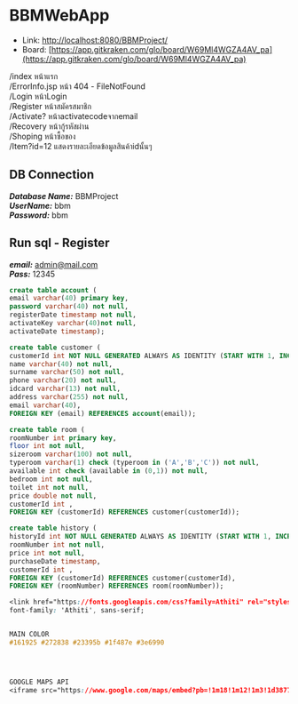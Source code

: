 # BBMWebApp

- Link: [http://localhost:8080/BBMProject/](http://localhost:8080/BBMProject/)
- Board: [https://app.gitkraken.com/glo/board/W69Ml4WGZA4AV_pa](https://app.gitkraken.com/glo/board/W69Ml4WGZA4AV_pa)

/index หน้าแรก  
/ErrorInfo.jsp หน้า 404 - FileNotFound  
/Login หน้าLogin  
/Register หน้าสมัครสมาชิก  
/Activate? หน้าactivatecodeจากemail  
/Recovery หน้ากู้รหัสผ่าน  
/Shoping หน้าซื้อของ  
/Item?id=12 แสดงรายละเอียดข้อมูลสินค้าidนั้นๆ  

## DB Connection

***Database Name:*** BBMProject  
***UserName:*** bbm  
***Password:*** bbm  

## Run sql - Register
***email:*** admin@mail.com  
***Pass:*** 12345  

```sql
create table account (
email varchar(40) primary key,
password varchar(40) not null,
registerDate timestamp not null,
activateKey varchar(40)not null,
activateDate timestamp);
```

```sql
create table customer (
customerId int NOT NULL GENERATED ALWAYS AS IDENTITY (START WITH 1, INCREMENT BY 1) primary key,
name varchar(40) not null,
surname varchar(50) not null,
phone varchar(20) not null,
idcard varchar(13) not null,
address varchar(255) not null,
email varchar(40),
FOREIGN KEY (email) REFERENCES account(email));
```

```sql
create table room (
roomNumber int primary key,
floor int not null,
sizeroom varchar(100) not null,
typeroom varchar(1) check (typeroom in ('A','B','C')) not null,
available int check (available in (0,1)) not null,
bedroom int not null,
toilet int not null,
price double not null,
customerId int ,
FOREIGN KEY (customerId) REFERENCES customer(customerId));
```

```sql
create table history (
historyId int NOT NULL GENERATED ALWAYS AS IDENTITY (START WITH 1, INCREMENT BY 1) primary key,
roomNumber int not null,
price int not null,
purchaseDate timestamp,
customerId int ,
FOREIGN KEY (customerId) REFERENCES customer(customerId),
FOREIGN KEY (roomNumber) REFERENCES room(roomNumber));
```

```css
<link href="https://fonts.googleapis.com/css?family=Athiti" rel="stylesheet">
font-family: 'Athiti', sans-serif;


MAIN COLOR
#161925 #272838 #23395b #1f487e #3e6990




GOOGLE MAPS API
<iframe src="https://www.google.com/maps/embed?pb=!1m18!1m12!1m3!1d3877.1075395961643!2d100.49168871485426!3d13.651221803294094!2m3!1f0!2f0!3f0!3m2!1i1024!2i768!4f13.1!3m3!1m2!1s0x30e2a251bb6b0cf1%3A0xf656e94ff13324ad!2z4Lih4Lir4Liy4Lin4Li04LiX4Lii4Liy4Lil4Lix4Lii4LmA4LiX4LiE4LmC4LiZ4LmC4Lil4Lii4Li14Lie4Lij4Liw4LiI4Lit4Lih4LmA4LiB4Lil4LmJ4Liy4LiY4LiZ4Lia4Li44Lij4Li1!5e0!3m2!1sth!2sth!4v1541069121306" width="600" height="450" frameborder="0" style="border:0" allowfullscreen></iframe>
